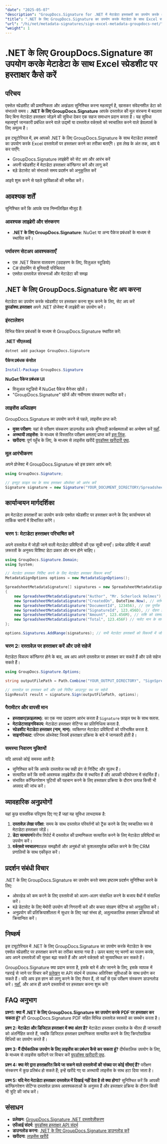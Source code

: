 ```yaml
---
"date": "2025-05-07"
"description": "GroupDocs.Signature for .NET में मेटाडेटा हस्ताक्षरों का उपयोग करके अपने Excel स्प्रेडशीट पर सुरक्षित रूप से हस्ताक्षर करना सीखें। दस्तावेज़ की प्रामाणिकता और अखंडता को सहजता से सुनिश्चित करें।"
"title": ".NET के लिए GroupDocs.Signature का उपयोग करके मेटाडेटा के साथ Excel स्प्रेडशीट पर हस्ताक्षर कैसे करें"
"url": "/hi/net/metadata-signatures/sign-excel-metadata-groupdocs-net/"
"weight": 1
---
```


# .NET के लिए GroupDocs.Signature का उपयोग करके मेटाडेटा के साथ Excel स्प्रेडशीट पर हस्ताक्षर कैसे करें

## परिचय

एक्सेल स्प्रेडशीट की प्रामाणिकता और अखंडता सुनिश्चित करना महत्वपूर्ण है, खासकर संवेदनशील डेटा को संभालते समय। **.NET के लिए GroupDocs.Signature** आपके दस्तावेज़ की मूल संरचना में बदलाव किए बिना मेटाडेटा हस्ताक्षर जोड़ने की सुविधा देकर एक सहज समाधान प्रदान करता है। यह सुविधा महत्वपूर्ण जानकारी प्रबंधित करने वाले उद्यमों या दस्तावेज़ वर्कफ़्लो को स्वचालित करने वाले डेवलपर्स के लिए अमूल्य है।

इस ट्यूटोरियल में, हम आपको .NET के लिए GroupDocs.Signature के साथ मेटाडेटा हस्ताक्षरों का उपयोग करके Excel दस्तावेज़ों पर हस्ताक्षर करने का तरीका बताएँगे। इस लेख के अंत तक, आप ये कर पाएँगे:
- GroupDocs.Signature लाइब्रेरी को सेट अप और आरंभ करें
- अपनी स्प्रेडशीट में मेटाडेटा हस्ताक्षर कॉन्फ़िगर करें और लागू करें
- बड़े डेटासेट को संभालते समय प्रदर्शन को अनुकूलित करें

आइये शुरू करने से पहले पूर्वापेक्षाओं की समीक्षा करें।

## आवश्यक शर्तें

सुनिश्चित करें कि आपके पास निम्नलिखित मौजूद हैं:

### आवश्यक लाइब्रेरी और संस्करण

- **.NET के लिए GroupDocs.Signature**: NuGet या अन्य पैकेज प्रबंधकों के माध्यम से स्थापित करें।
  
### पर्यावरण सेटअप आवश्यकताएँ

- एक .NET विकास वातावरण (उदाहरण के लिए, विज़ुअल स्टूडियो)
- C# प्रोग्रामिंग से बुनियादी परिचितता
- एक्सेल दस्तावेज़ संरचनाओं और मेटाडेटा की समझ

## .NET के लिए GroupDocs.Signature सेट अप करना

मेटाडेटा का उपयोग करके स्प्रेडशीट पर हस्ताक्षर करना शुरू करने के लिए, सेट अप करें **ग्रुपडॉक्स.हस्ताक्षर** अपने .NET प्रोजेक्ट में लाइब्रेरी का उपयोग करें।

### इंस्टालेशन

विभिन्न पैकेज प्रबंधकों के माध्यम से GroupDocs.Signature स्थापित करें:

**.NET सीएलआई**
```bash
dotnet add package GroupDocs.Signature
```

**पैकेज प्रबंधक कंसोल**
```powershell
Install-Package GroupDocs.Signature
```

**NuGet पैकेज प्रबंधक UI**
- विजुअल स्टूडियो में NuGet पैकेज मैनेजर खोलें।
- "GroupDocs.Signature" खोजें और नवीनतम संस्करण स्थापित करें।

### लाइसेंस अधिग्रहण

GroupDocs.Signature का उपयोग करने से पहले, लाइसेंस प्राप्त करें:
- **मुफ्त परीक्षण**: यहां से परीक्षण संस्करण डाउनलोड करके बुनियादी कार्यक्षमताओं का अन्वेषण करें [यहाँ](https://releases.groupdocs.com/signature/net/).
- **अस्थायी लाइसेंस**: के माध्यम से विस्तारित परीक्षण क्षमताएं प्राप्त करें [इस लिंक](https://purchase.groupdocs.com/temporary-license/).
- **खरीदना**: पूर्ण पहुँच के लिए, के माध्यम से लाइसेंस खरीदें [ग्रुपडॉक्स खरीदारी पृष्ठ](https://purchase.groupdocs.com/buy).

### मूल आरंभीकरण

अपने प्रोजेक्ट में GroupDocs.Signature को इस प्रकार आरंभ करें:

```csharp
using GroupDocs.Signature;

// इनपुट फ़ाइल पथ के साथ हस्ताक्षर ऑब्जेक्ट को आरंभ करें
Signature signature = new Signature("YOUR_DOCUMENT_DIRECTORY/Spreadsheet.xlsx");
```

## कार्यान्वयन मार्गदर्शिका

हम मेटाडेटा हस्ताक्षरों का उपयोग करके एक्सेल स्प्रेडशीट पर हस्ताक्षर करने के लिए कार्यान्वयन को तार्किक चरणों में विभाजित करेंगे।

### चरण 1: मेटाडेटा हस्ताक्षर परिभाषित करें

अपने दस्तावेज़ में जोड़ी जाने वाली मेटाडेटा प्रविष्टियों की एक सूची बनाएँ। प्रत्येक प्रविष्टि में आपकी ज़रूरतों के अनुरूप विशिष्ट डेटा प्रकार और मान होने चाहिए।

```csharp
using GroupDocs.Signature.Domain;
using System;

// मेटाडेटा हस्ताक्षर निर्दिष्ट करने के लिए मेटाडेटा हस्ताक्षर विकल्प बनाएँ
MetadataSignOptions options = new MetadataSignOptions();

SpreadsheetMetadataSignature[] signatures = new SpreadsheetMetadataSignature[]
{
    new SpreadsheetMetadataSignature("Author", "Mr. Scherlock Holmes"), // लेखक को स्ट्रिंग मान के रूप में जोड़ें
    new SpreadsheetMetadataSignature("CreatedOn", DateTime.Now), // वर्तमान टाइमस्टैम्प के साथ निर्माण तिथि जोड़ें
    new SpreadsheetMetadataSignature("DocumentId", 123456), // एक पूर्णांक दस्तावेज़ आईडी निर्दिष्ट करें
    new SpreadsheetMetadataSignature("SignatureId", 123.456D), // दोहरा हस्ताक्षर आईडी निर्दिष्ट करें
    new SpreadsheetMetadataSignature("Amount", 123.456M), // राशि को दशमलव मान के रूप में सेट करें
    new SpreadsheetMetadataSignature("Total", 123.456F) // फ्लोट मान के साथ कुल सेट करें
};

options.Signatures.AddRange(signatures); // सभी मेटाडेटा हस्ताक्षरों को विकल्पों में जोड़ें
```

### चरण 2: दस्तावेज़ पर हस्ताक्षर करें और उसे सहेजें

मेटाडेटा विकल्प कॉन्फ़िगर होने के बाद, अब आप अपने दस्तावेज़ पर हस्ताक्षर कर सकते हैं और उसे सहेज सकते हैं।

```csharp
using GroupDocs.Signature.Options;

string outputFilePath = Path.Combine("YOUR_OUTPUT_DIRECTORY", "SignSpreadsheetWithMetadata", "SignedWithMetadata.xlsx");

// दस्तावेज़ पर हस्ताक्षर करें और उसे निर्दिष्ट आउटपुट पथ पर सहेजें
SignResult result = signature.Sign(outputFilePath, options);
```

### पैरामीटर और वापसी मान

- **हस्ताक्षर(फ़ाइलपथ)**: का एक नया उदाहरण आरंभ करता है `Signature` फ़ाइल पथ के साथ क्लास.
- **मेटाडेटासाइनविकल्प**: मेटाडेटा हस्ताक्षर सेटिंग्स का प्रतिनिधित्व करता है.
- **स्प्रेडशीट मेटाडेटा हस्ताक्षर (नाम, मान)**: व्यक्तिगत मेटाडेटा प्रविष्टियों को परिभाषित करता है.
- **साइनरिजल्ट**: परिणाम ऑब्जेक्ट जिसमें हस्ताक्षर प्रक्रिया के बारे में जानकारी होती है।

### समस्या निवारण युक्तियों

यदि आपको कोई समस्या आती है:
- सुनिश्चित करें कि आपके दस्तावेज़ पथ सही ढंग से निर्दिष्ट और सुलभ हैं।
- सत्यापित करें कि सभी आवश्यक लाइब्रेरीज़ ठीक से स्थापित हैं और आपकी परियोजना में संदर्भित हैं।
- संभावित कॉन्फ़िगरेशन त्रुटियों की पहचान करने के लिए हस्ताक्षर प्रक्रिया के दौरान उत्पन्न किसी भी अपवाद की जांच करें।

## व्यावहारिक अनुप्रयोगों

यहां कुछ वास्तविक परिदृश्य दिए गए हैं जहां यह सुविधा लाभदायक है:
1. **दस्तावेज़ लेखा परीक्षा**: समय के साथ दस्तावेज़ परिवर्तनों को ट्रैक करने के लिए स्वचालित रूप से मेटाडेटा हस्ताक्षर जोड़ें।
2. **डेटा सत्यापन**वित्तीय रिपोर्ट में दस्तावेज़ की प्रामाणिकता सत्यापित करने के लिए मेटाडेटा प्रविष्टियों का उपयोग करें।
3. **वर्कफ़्लो स्वचालन**ग्राहक समझौतों और अनुबंधों को कुशलतापूर्वक प्रबंधित करने के लिए CRM प्रणालियों के साथ एकीकृत करें।

## प्रदर्शन संबंधी विचार

.NET के लिए GroupDocs.Signature का उपयोग करते समय इष्टतम प्रदर्शन सुनिश्चित करने के लिए:
- ओवरहेड को कम करने के लिए दस्तावेजों को अलग-अलग संसाधित करने के बजाय बैचों में संसाधित करें।
- बड़े डेटासेट के लिए मेमोरी उपयोग की निगरानी करें और कचरा संग्रहण सेटिंग्स को अनुकूलित करें।
- अनुप्रयोग की प्रतिक्रियाशीलता में सुधार के लिए जहां संभव हो, अतुल्यकालिक हस्ताक्षर प्रक्रियाओं को क्रियान्वित करें।

## निष्कर्ष

इस ट्यूटोरियल में .NET के लिए GroupDocs.Signature का उपयोग करके मेटाडेटा के साथ एक्सेल स्प्रेडशीट पर हस्ताक्षर करने का तरीका बताया गया है। ऊपर बताए गए चरणों का पालन करके, आप अपने दस्तावेज़ों की सुरक्षा बढ़ा सकते हैं और अपने वर्कफ़्लो को सुव्यवस्थित कर सकते हैं।

GroupDocs.Signature क्या प्रदान करता है, इसके बारे में और जानने के लिए, इसके व्यापक में गहराई से जाने पर विचार करें [प्रलेखन](https://docs.groupdocs.com/signature/net/) या API संदर्भ में उपलब्ध अतिरिक्त सुविधाओं के साथ प्रयोग कर सकते हैं। यदि आप इस ज्ञान को लागू करने के लिए तैयार हैं, तो यहाँ से एक परीक्षण संस्करण डाउनलोड करें। [यहाँ](https://releases.groupdocs.com/signature/net/), और आज ही अपने दस्तावेजों पर हस्ताक्षर करना शुरू करें!

## FAQ अनुभाग

**प्रश्न1: क्या मैं .NET के लिए GroupDocs.Signature का उपयोग करके PDF पर हस्ताक्षर कर सकता हूं?**
हाँ! GroupDocs.Signature PDF सहित विभिन्न दस्तावेज़ स्वरूपों का समर्थन करता है।

**प्रश्न 2: मेटाडेटा और डिजिटल हस्ताक्षर में क्या अंतर है?**
मेटाडेटा हस्ताक्षर दस्तावेज़ के भीतर ही जानकारी को अंतर्निहित करते हैं, जबकि डिजिटल हस्ताक्षर प्रामाणिकता सत्यापित करने के लिए क्रिप्टोग्राफ़िक विधियों का उपयोग करते हैं।

**प्रश्न 3: मैं दीर्घकालिक उपयोग के लिए लाइसेंस का प्रबंधन कैसे कर सकता हूं?**
दीर्घकालिक उपयोग के लिए, के माध्यम से लाइसेंस खरीदने पर विचार करें [ग्रुपडॉक्स खरीदारी पृष्ठ](https://purchase.groupdocs.com/buy).

**प्रश्न 4: क्या मेरे द्वारा हस्ताक्षरित किये जा सकने वाले दस्तावेजों की संख्या पर कोई सीमाएं हैं?**
परीक्षण संस्करण में कुछ प्रतिबंध हो सकते हैं; इन्हें खरीदे गए या अस्थायी लाइसेंस के साथ हटा दिया जाता है।

**प्रश्न 5: यदि मेरा मेटाडेटा हस्ताक्षर दस्तावेज़ में दिखाई नहीं देता है तो क्या होगा?**
सुनिश्चित करें कि आपकी कॉन्फ़िगरेशन सेटिंग्स दस्तावेज़ प्रारूप आवश्यकताओं के अनुरूप हैं और हस्ताक्षर प्रक्रिया के दौरान किसी भी त्रुटि की जांच करें।

## संसाधन
- **प्रलेखन**: [GroupDocs.Signature .NET दस्तावेज़ीकरण](https://docs.groupdocs.com/signature/net/)
- **एपीआई संदर्भ**: [ग्रुपडॉक्स हस्ताक्षर API संदर्भ](https://reference.groupdocs.com/signature/net/)
- **डाउनलोड करना**: [.NET के लिए GroupDocs.Signature डाउनलोड करें](https://releases.groupdocs.com/signature/net/)
- **खरीदना**: [लाइसेंस खरीदें](https://purchase.groupdocs.com/buy)